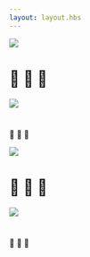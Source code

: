 ```yaml
---
layout: layout.hbs
---
```


<div class="flex ">
    <div class="flex-auto p2">
        <img src="/images/IMG1.jpg" class="mb2 rounded" />
        <h1 class="h2 mt0">🦋 🌺 🌼</h1>
        <p class="mb0"></p>
    </div>
    <div class="flex-auto p2">
        <img src="/images/IMG2.jpg" class="mb2 rounded" />
        <h1 class="h2 mt0"></h1>
        <p class="mb0">🦋 🌺 🌼</p>
    </div>
</div>

<div class="flex mb4">
    <div class="flex-auto p2">
        <img src="/images/IMG3.jpg" class="mb2 rounded" />
        <h1 class="h2 mt0">🦋 🌺 🌼</h1>
        <p class="mb0"></p>
    </div>
    <div class="flex-auto p2">
        <img src="/images/IMG4.jpg" class="mb2 rounded" />
        <h1 class="h2 mt0"></h1>
        <p class="mb0">🦋 🌺 🌼️</p>
    </div>
</div>